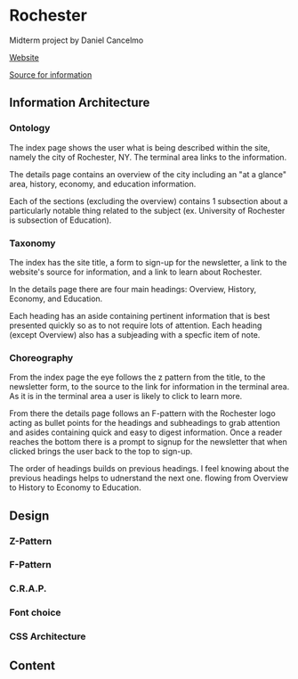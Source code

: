 # Rochester

Midterm project by Daniel Cancelmo

[Website](http://csc174.org/midterm/dcancelmo)

[Source for information](https://en.wikipedia.org/wiki/Rochester,_New_York)

## Information Architecture

### Ontology

The index page shows the user what is being described within the site, namely the city of Rochester, NY. The terminal area links to the information.

The details page contains an overview of the city including an "at a glance" area, history, economy, and education information.

Each of the sections (excluding the overview) contains 1 subsection about a particularly notable thing related to the subject (ex. University of Rochester is  subsection of Education).


### Taxonomy

The index has the site title, a form to sign-up for the newsletter, a link to the website's source for information, and a link to learn about Rochester.

In the details page there are four main headings: Overview, History, Economy, and Education.

Each heading has an aside containing pertinent information that is best presented quickly so as to not require lots of attention. Each heading (except Overview) also has a subjeading with a specfic item of note.


### Choreography

From the index page the eye follows the z pattern from the title, to the newsletter form, to the source to the link for information in the terminal area. As it is in the terminal area a user is likely to click to learn more.

From there the details page follows an F-pattern with the Rochester logo acting as bullet points for the headings and subheadings to grab attention and asides containing quick and easy to digest information. Once a reader reaches the bottom there is a prompt to signup for the newsletter that when clicked brings the user back to the top to sign-up.

The order of headings builds on previous headings. I feel knowing about the previous headings helps to udnerstand the next one. flowing from Overview to History to Economy to Education.

## Design

### Z-Pattern



### F-Pattern



### C.R.A.P.



### Font choice



### CSS Architecture



## Content

